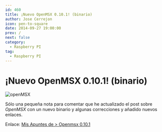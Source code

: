 ```yaml
---
id: 460
title: ¡Nuevo OpenMSX 0.10.1! (binario)
author: Jose Cerrejon
icon: pen-to-square
date: 2014-09-27 19:00:00
prev: /
next: false
category:
  - Raspberry PI
tag:
  - Raspberry PI
---
```


# ¡Nuevo OpenMSX 0.10.1! (binario)

![openMSX](/images/2014/03/svi-728.jpg)

Sólo una pequeña nota para comentar que he actualizado el post sobre *OpenMSX* con un nuevo binario y algunas correcciones y añadido nuevos enlaces.

Enlace: [Mis Apuntes de > Openmsx 0.10.1](/post.php?id=382)